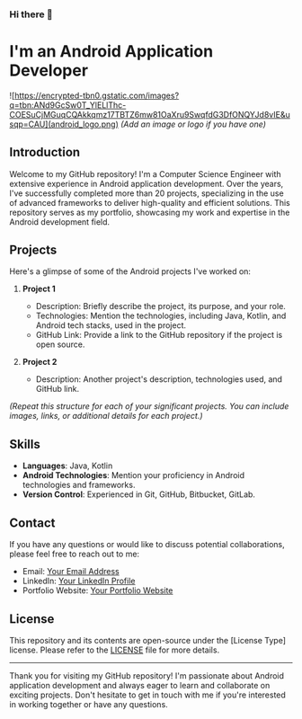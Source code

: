 ### Hi there 👋

# I'm an Android Application Developer

![https://encrypted-tbn0.gstatic.com/images?q=tbn:ANd9GcSw0T_YlELlThc-COESuCjMGuqCQAkkqmz17TBTZ6mw81OaXru9SwqfdG3DfONQYJd8vIE&usqp=CAU](android_logo.png) *(Add an image or logo if you have one)*

## Introduction

Welcome to my GitHub repository! I'm a Computer Science Engineer with extensive experience in Android application development. Over the years, I've successfully completed more than 20 projects, specializing in the use of advanced frameworks to deliver high-quality and efficient solutions. This repository serves as my portfolio, showcasing my work and expertise in the Android development field.

## Projects

Here's a glimpse of some of the Android projects I've worked on:

1. **Project 1**
   - Description: Briefly describe the project, its purpose, and your role.
   - Technologies: Mention the technologies, including Java, Kotlin, and Android tech stacks, used in the project.
   - GitHub Link: Provide a link to the GitHub repository if the project is open source.

2. **Project 2**
   - Description: Another project's description, technologies used, and GitHub link.

*(Repeat this structure for each of your significant projects. You can include images, links, or additional details for each project.)*

## Skills

- **Languages**: Java, Kotlin
- **Android Technologies**: Mention your proficiency in Android technologies and frameworks.
- **Version Control**: Experienced in Git, GitHub, Bitbucket, GitLab.

## Contact

If you have any questions or would like to discuss potential collaborations, please feel free to reach out to me:

- Email: [Your Email Address](mailto:youremail@example.com)
- LinkedIn: [Your LinkedIn Profile](https://www.linkedin.com/in/yourprofile)
- Portfolio Website: [Your Portfolio Website](https://www.yourwebsite.com)

## License

This repository and its contents are open-source under the [License Type] license. Please refer to the [LICENSE](LICENSE) file for more details.

---

Thank you for visiting my GitHub repository! I'm passionate about Android application development and always eager to learn and collaborate on exciting projects. Don't hesitate to get in touch with me if you're interested in working together or have any questions.


